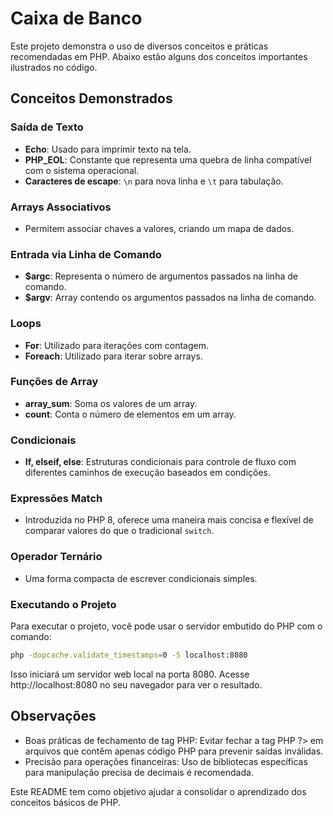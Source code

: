 # Caixa de Banco

Este projeto demonstra o uso de diversos conceitos e práticas recomendadas em PHP. Abaixo estão alguns dos conceitos importantes ilustrados no código.

## Conceitos Demonstrados

### Saída de Texto
- **Echo**: Usado para imprimir texto na tela.
- **PHP_EOL**: Constante que representa uma quebra de linha compatível com o sistema operacional.
- **Caracteres de escape**: `\n` para nova linha e `\t` para tabulação.

### Arrays Associativos
- Permitem associar chaves a valores, criando um mapa de dados.

### Entrada via Linha de Comando
- **$argc**: Representa o número de argumentos passados na linha de comando.
- **$argv**: Array contendo os argumentos passados na linha de comando.

### Loops
- **For**: Utilizado para iterações com contagem.
- **Foreach**: Utilizado para iterar sobre arrays.

### Funções de Array
- **array_sum**: Soma os valores de um array.
- **count**: Conta o número de elementos em um array.

### Condicionais
- **If, elseif, else**: Estruturas condicionais para controle de fluxo com diferentes caminhos de execução baseados em condições.

### Expressões Match
- Introduzida no PHP 8, oferece uma maneira mais concisa e flexível de comparar valores do que o tradicional `switch`.

### Operador Ternário
- Uma forma compacta de escrever condicionais simples.

### Executando o Projeto

Para executar o projeto, você pode usar o servidor embutido do PHP com o comando:

```bash
php -dopcache.validate_timestamps=0 -S localhost:8080
```

Isso iniciará um servidor web local na porta 8080. Acesse http://localhost:8080 no seu navegador para ver o resultado.

## Observações

- Boas práticas de fechamento de tag PHP: Evitar fechar a tag PHP ?> em arquivos que contêm apenas código PHP para prevenir saídas inválidas.
- Precisão para operações financeiras: Uso de bibliotecas específicas para manipulação precisa de decimais é recomendada.


Este README tem como objetivo ajudar a consolidar o aprendizado dos conceitos básicos de PHP.